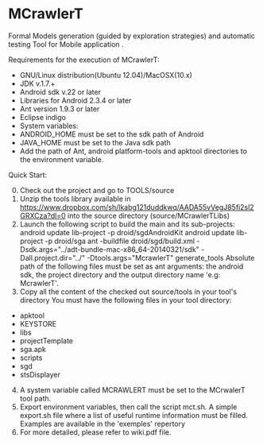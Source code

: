 MCrawlerT
=========

Formal Models generation (guided by exploration strategies) and automatic testing Tool for Mobile application .


Requirements for the execution of MCrawlerT:

- GNU/Linux distribution(Ubuntu 12.04)/MacOSX(10.x)
- JDK v.1.7.+
- Android sdk v.22 or later
- Libraries for Android 2.3.4 or later 
- Ant version 1.9.3 or later
- Eclipse indigo
- System variables: 
 - ANDROID\_HOME must be set to the sdk path of Android
 - JAVA\_HOME must be set to the Java sdk path
 - Add the path of Ant, android platform-tools and apktool directories to the environment variable. 



Quick Start:

0. Check out the project and go to TOOLS/source
1. Unzip the tools library available in  https://www.dropbox.com/sh/lkabg121duddkwq/AADA55vVegJ85fi2sl2GRXCza?dl=0 into the source directory (source/MCrawlerTLibs)
2. Launch the following script to build the main and its sub-projects: 
 android update lib-project -p droid/sgdAndroidKit
 android update lib-project -p droid/sga
 ant -buildfile droid/sgd/build.xml -Dsdk.args="../adt-bundle-mac-x86_64-20140321/sdk" -Dall.project.dir="../" -Dtools.args="McrawlerT"  generate_tools
Absolute path of the following files must be set as ant arguments: the android sdk, the project directory and the output directory name 'e.g: McrawlerT'.
3. Copy all the content of the checked out source/tools in your tool's directory
You must have the following files in your tool directory: 
- apktool
- KEYSTORE
- libs
- projectTemplate
- sga.apk
- scripts
- sgd
- stsDisplayer
4. A system variable called MCRAWLERT must be set to the MCrwalerT tool path. 
5. Export environment variables, then call the script mct.sh.
A simple export.sh file where a list of useful runtime information must be filled.
Examples are available in the 'exemples' repertory 
6. For more detailed, please refer to wiki.pdf file. 



